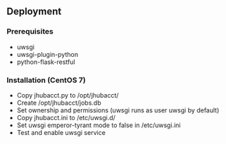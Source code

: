 ## Deployment 

### Prerequisites
* uwsgi
* uwsgi-plugin-python
* python-flask-restful

### Installation (CentOS 7)
* Copy jhubacct.py to /opt/jhubacct/
* Create /opt/jhubacct/jobs.db
* Set ownership and permissions (uwsgi runs as user uwsgi by default)
* Copy jhubacct.ini to /etc/uwsgi.d/
* Set uwsgi emperor-tyrant mode to false in /etc/uwsgi.ini
* Test and enable uwsgi service


